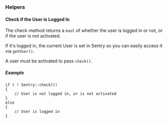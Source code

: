 ### Helpers

#### Check if the User is Logged In

The check method returns a `bool` of whether the user is logged in or not, or
if the user is not activated.

If it's logged in, the current User is set in Sentry so you can easily access
it via `getUser()`.

A user must be activated to pass `check()`.

##### Example

	if ( ! Sentry::check())
	{
		// User is not logged in, or is not activated
	}
	else
	{
		// User is logged in
	}

